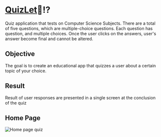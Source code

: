 # <a href="https://the-quizlet-shilpe.netlify.app/"> QuizLet</a>🤔⁉️
 <p>Quiz application that tests on Computer Science Subjects. There are a total of five questions, which are multiple-choice questions. Each question has question, and multiple choices. Once the user clicks on the answers, user's answer become final and cannot be altered.</p>

## Objective
<p>The goal is to create an educational app that quizzes a user about a certain topic of your choice.</p>

## Result
<p>Result of user responses are presented in a single screen at the conclusion of the quiz</p>

## Home Page
![Home page  quiz](https://user-images.githubusercontent.com/56014170/161750168-361a73a5-6051-49b9-ac5c-06d0bb2a7be0.gif)

